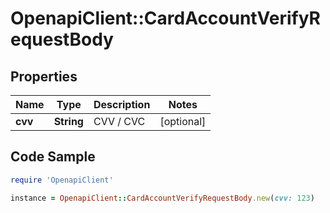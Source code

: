 # OpenapiClient::CardAccountVerifyRequestBody

## Properties

Name | Type | Description | Notes
------------ | ------------- | ------------- | -------------
**cvv** | **String** | CVV / CVC | [optional] 

## Code Sample

```ruby
require 'OpenapiClient'

instance = OpenapiClient::CardAccountVerifyRequestBody.new(cvv: 123)
```


